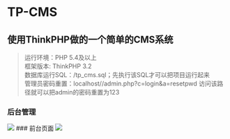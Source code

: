 # TP-CMS
## 使用ThinkPHP做的一个简单的CMS系统

> 运行环境：PHP 5.4及以上  
> 框架版本: ThinkPHP 3.2  
> 数据库运行SQL：/tp_cms.sql；先执行该SQL才可以把项目运行起来  
> 管理员密码重置：localhost//admin.php?c=login&a=resetpwd 访问该路径就可以把admin的密码重置为123  

### 后台管理
<img src='https://github.com/codeyoyo/TP-CMS/blob/master/Public/images/admin.png?raw=true' />
### 前台页面
<img src='https://github.com/codeyoyo/TP-CMS/blob/master/Public/images/admin.png?raw=true' />
